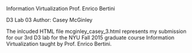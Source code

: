 Information Virtualization
Prof. Enrico Bertini

D3 Lab 03
Author: Casey McGinley

The inlcuded HTML file mcginley_casey_3.html represents my submission for our 3rd D3 lab for the NYU Fall 2015 graduate course Information Virtualization taught by Prof. Enrico Bertini.
